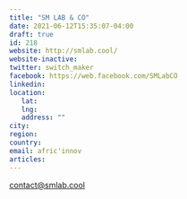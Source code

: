 ```yaml
---
title: "SM LAB & CO"
date: 2021-06-12T15:35:07-04:00
draft: true
id: 218
website: http://smlab.cool/
website-inactive: 
twitter: switch_maker
facebook: https://web.facebook.com/SMLabCO
linkedin: 
location: 
   lat: 
   lng: 
   address: ""
city: 
region: 
country: 
email: afric'innov
articles:
---
```

contact@smlab.cool
